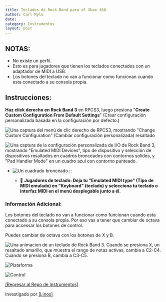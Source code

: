 ```yaml
---
title: Teclados de Rock Band para el Xbox 360
author: Carl Mylo
date: 
category: Instrumentos
layout: post
---
```


## NOTAS:

* No existe un perfil.
* Esto es para jugadores que tienen los teclados conectados con un adaptador de MIDI a USB.
* Los botones del teclado no van a funcionar como funcionan cuando esta conectado a su consola propia.

## Instrucciones:
**Haz click derecho en Rock Band 3** en RPCS3, luego presiona "**Create Custom Configuration From Default Settings**" (Crear configuración personalizada basada en la configuración por defecto.)  

![Una captura del menú de clic derecho de RPCS3, mostrando "Change Custom Configuration" (Cambiar configuración personalizada) resaltado](https://raw.githubusercontent.com/hmxmilohax/rb3-pc/main/assets/images/cust/rpcs3customconfigchange.png "Change Custom Configuration")

![Una captura de la configuración personalizada de I/O de Rock Band 3, mostrando "Emulated MIDI Devices", tipo de dispositivo y selección de dispositivos resaltados en cuadros bronceados con contornos solidos, y "Pad Handler Mode" en un cuadro azul con contorno punteado.](https://raw.githubusercontent.com/hmxmilohax/rb3-pc/main/assets/images/cust/io.png "I/O")

* ![Un cuadrado bronceado.](https://raw.githubusercontent.com/hmxmilohax/rb3-pc/main/assets/images/cust/smalltan.png "Cuadrado bronceado")::  

	* 🎹 **Jugadores de teclado: Deja tu "Emulated MIDI type" (Tipo de MIDI emulado) en "Keyboard" (teclado) y selecciona tu teclado o interfaz MIDI en el menú desplegable junto a él**.

### Información Adicional:

Los botones del teclado no van a funcionar como funcionan cuando esta conectado a su consola propia. Por eso vas a tener que cambiar de octava para accessar los botones de control.

Puedes cambiar de octava con los botones de X y B.

![Una animacion de un teclado de Rock Band 3. Cuando se presiona X, un resaltado amarillo, que muestra el rango de notas activas, cambia a C2-C4. Cuando se presiona B, cambia a C3-C5.](https://raw.githubusercontent.com/hmxmilohax/rb3-pc/main/assets/images/instruments/rbkeysoctshift.gif "Cambio de octava") 



![Plataforma](https://raw.githubusercontent.com/hmxmilohax/rb3-pc/main/assets/images/instruments/360.png "Plataforma") 

![Control](https://raw.githubusercontent.com/hmxmilohax/rb3-pc/main/assets/images/instruments/360rbkeyscontroller.png "Control") 

[[Regresar al Repo de Instrumentos]](https://hmxmilohax.github.io/rb3-pc/espanol/repodeinst/#lista-de-instrumentos)

Investigado por [[Linos]](https://www.youtube.com/@LinosMelendi)